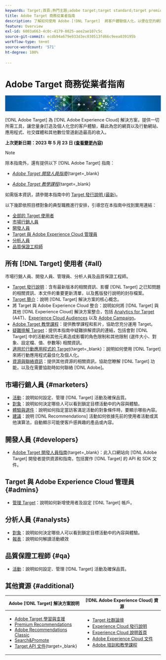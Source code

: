 ```yaml
---
keywords: Target;首頁;熱門主題;adobe target;target standard;target premium;target 文件;adobe target 文件
title: Adobe Target 商務從業者指南
description: 了解如何使用 Adobe [!DNL Target]  將客戶體驗個人化，以便在您的網站和行動網站、應用程式及其他數位媒體上獲得最大收入。
feature: Overview
exl-id: 6003a663-4c0c-4179-8025-aee2ae107c5c
source-git-commit: ecdb94a679e033d3ec030513fd66c9eea039195b
workflow-type: tm+mt
source-wordcount: '571'
ht-degree: 100%

---
```


# Adobe Target 商務從業者指南

![橫幅](assets/target-home-banner-simple.png)

[!DNL Adobe Target] 為 [!DNL Adobe Experience Cloud] 解決方案，提供一切所需工具，讓您量身訂造及個人化您的客戶體驗，藉此為您的網頁以及行動網站、應用程式、社交媒體和其他數位管道創造最高的收入。

**上次更新日期：2023 年 5 月 23 日 ([查看變更內容](r-release-notes/doc-change.md))**

>[!NOTE]
>
>除本指南外，還有提供以下 [!DNL Adobe Target] 指南：
>
>- [*Adobe Target 開發人員指南*](https://experienceleague.adobe.com/docs/target-dev/developer/overview.html){target=_blank}
>
>- [*Adobe Target 教學課程*](https://experienceleague.adobe.com/docs/target-learn/tutorials/overview.html){target=_blank}
>
>如需版本資訊，請參閱本指南中的 [Target 發行說明 (最新)](/help/main/r-release-notes/release-notes.md)。

以下幾節依照目標對象的典型職務進行安排，引導您在本指南中找到實用連結：

- [全部的 Target 使用者](#all)
- [市場行銷人員](#marketers)
- [開發人員](#developers)
- [Target 與 Adobe Experience Cloud 管理員](#admins)
- [分析人員](#analysts)
- [品質保證工程師](#qa)

## 所有 [!DNL Target] 使用者 {#all}

市場行銷人員、開發人員、管理員、分析人員及品質保證工程師。

- [Target 發行說明](r-release-notes/release-notes.md)：含有最新版本的相關資訊、影響 [!DNL Target] 之已知問題的相關資訊、本文件的重要更新清單，以及舊版發行說明的封存檔案。
- [Target 簡介](c-intro/intro.md)：說明 [!DNL Target] 解決方案的核心概念。
- 將 Target 與 Adobe Experience Cloud 整合：說明如何將 [!DNL Target] 與其他 [!DNL Experience Cloud] 解決方案整合，包括 [Analytics for Target](/help/main/c-integrating-target-with-mac/a4t/a4t.md) (A4T)、[Experience Cloud Audiences](/help/main/c-integrating-target-with-mac/mmp.md) 以及 [Adobe Campaign](/help/main/c-integrating-target-with-mac/campaign-and-target.md)。
- [Adobe Target 教學課程](https://experienceleague.adobe.com/docs/target-learn/tutorials/overview.html)：提供教學課程和影片，協助您充分運用 Target。
- [疑難排解 Target](r-troubleshooting-target/troubleshooting-target.md)：提供本指南中疑難排解資訊的連結，包括會對 [!DNL Target] 中的活動和其他元素造成影響的角色限制和其他限制 (選件大小、對象、設定檔、值、參數等) 相關資訊。
- [適用於行動應用程式的 Target](https://experienceleague.adobe.com/docs/target-dev/developer/mobile-apps/overview.html){target=_blank}：說明如何使用 [!DNL Target] 來將行動應用程式最佳化及個人化。
- [資源與聯絡資訊](cmp-resources-and-contact-information.md)：提供其他資源的相關資訊，協助您瞭解 [!DNL Target] 功能，以及在需要協助時如何聯絡 [!DNL Adobe]。

## 市場行銷人員 {#marketers}

- [活動](c-activities/activities.md)：說明如何設定、管理 [!DNL Target] 活動及確保品質。
- [對象](c-target/target.md)：說明如何決定哪些人可以看到鎖定目標活動中的內容與體驗。
- [體驗與選件](c-experiences/experiences.md)：說明如何指定當訪客滿足活動的對象條件時，要顯示哪些內容。
- [建議](c-recommendations/recommendations.md)：說明 [!DNL Recommendations] 活動如何依據先前的使用者活動或其他演算法，自動顯示可能使客戶感興趣的產品或內容。

## 開發人員 {#developers}

- [Adobe Target 開發人員指南](https://experienceleague.adobe.com/docs/target-dev/developer/overview.html){target=_blank}：此入口網站向 [!DNL Adobe Target] 開發者提供資源和指南，包括實作 [!DNL Target] 的 API 和 SDK 文件。

## Target 與 Adobe Experience Cloud 管理員 {#admins}

- [管理 Target](administrating-target/administrating-target.md)：說明如何新增使用者及設定 [!DNL Target] 帳戶。

## 分析人員 {#analysts}

- [對象](c-target/target.md)：說明如何決定哪些人可以看到鎖定目標活動中的內容與體驗。
- [報表](c-reports/reports.md)：說明如何解讀活動績效

## 品質保證工程師 {#qa}

- [活動](c-activities/activities.md)：說明如何設定、管理 [!DNL Target] 活動及確保品質。

## 其他資源 {#additional}

| Adobe [!DNL Target] 解決方案說明 | [!DNL Adobe Experience Cloud] 資源 |
|--- |--- |
| <ul><li>[Adobe Target 學習與支援](https://helpx.adobe.com/tw/support/target.html)</li><li>[Premium Recommendations](c-recommendations/recommendations.md)</li><li>[Adobe Recommendations Classic](/help/main/assets/adobe-recommendations-classic.pdf)</li><li>[Search&amp;Promote](https://experienceleague.adobe.com/docs/search-promote/using/sp-home.html)</li><li>[Target API 文件](https://experienceleague.adobe.com/docs/target-dev/developer/api/target-api-overview.html){target=_blank}</li></ul> | <ul><li>[Target 社群論壇](https://forums.adobe.com/community/experience-cloud/marketing-cloud/target)</li><li>[Experience Cloud 發行說明](https://experienceleague.adobe.com/docs/release-notes/experience-cloud/current.html)</li><li>[Experience Cloud 說明首頁](https://helpx.adobe.com/tw/support/experience-cloud.html)</li><li>[Adobe Experience Cloud 文件](https://experienceleague.adobe.com/docs/experience-cloud/user-guides/home.html)</li><li>[Adobe 培訓和教學課程](https://helpx.adobe.com/tw/learning.html?promoid=KAUDK)</li></ul> |  |

